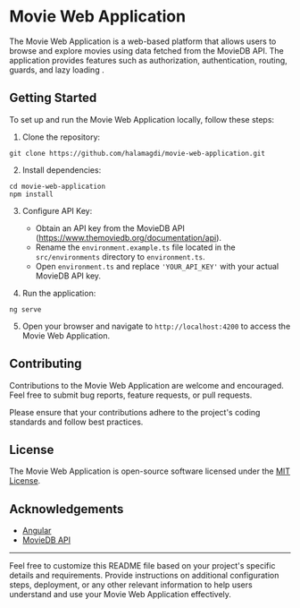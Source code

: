 
# Movie Web Application

The Movie Web Application is a web-based platform that allows users to browse and explore movies using data fetched from the MovieDB API. The application provides features such as authorization, authentication, routing, guards, and lazy loading .


## Getting Started

To set up and run the Movie Web Application locally, follow these steps:

1. Clone the repository:

```
git clone https://github.com/halamagdi/movie-web-application.git
```

2. Install dependencies:

```
cd movie-web-application
npm install
```

3. Configure API Key:

   - Obtain an API key from the MovieDB API (https://www.themoviedb.org/documentation/api).
   - Rename the `environment.example.ts` file located in the `src/environments` directory to `environment.ts`.
   - Open `environment.ts` and replace `'YOUR_API_KEY'` with your actual MovieDB API key.

4. Run the application:

```
ng serve
```

5. Open your browser and navigate to `http://localhost:4200` to access the Movie Web Application.

## Contributing

Contributions to the Movie Web Application are welcome and encouraged. Feel free to submit bug reports, feature requests, or pull requests.

Please ensure that your contributions adhere to the project's coding standards and follow best practices.

## License

The Movie Web Application is open-source software licensed under the [MIT License](LICENSE).

## Acknowledgements

- [Angular](https://angular.io/)
- [MovieDB API](https://www.themoviedb.org/documentation/api)


---

Feel free to customize this README file based on your project's specific details and requirements. Provide instructions on additional configuration steps, deployment, or any other relevant information to help users understand and use your Movie Web Application effectively.
